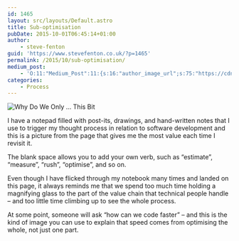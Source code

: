 ```yaml
---
id: 1465
layout: src/layouts/Default.astro
title: Sub-optimisation
pubDate: 2015-10-01T06:45:14+01:00
author:
    - steve-fenton
guid: 'https://www.stevefenton.co.uk/?p=1465'
permalink: /2015/10/sub-optimisation/
medium_post:
    - 'O:11:"Medium_Post":11:{s:16:"author_image_url";s:75:"https://cdn-images-1.medium.com/fit/c/400/400/1*eXkhfEuF41g5W_xnc_ydLA.jpeg";s:10:"author_url";s:38:"https://medium.com/@steve.fenton.co.uk";s:11:"byline_name";N;s:12:"byline_email";N;s:10:"cross_link";s:3:"yes";s:2:"id";s:12:"476434ae9f60";s:21:"follower_notification";s:3:"yes";s:7:"license";s:19:"all-rights-reserved";s:14:"publication_id";s:2:"-1";s:6:"status";s:5:"draft";s:3:"url";s:51:"https://medium.com/@steve.fenton.co.uk/476434ae9f60";}'
categories:
    - Process
---
```


![Why Do We Only ... This Bit](https://www.stevefenton.co.uk/wp-content/uploads/2015/09/why-do-we-dot-dot-dot.jpg)

I have a notepad filled with post-its, drawings, and hand-written notes that I use to trigger my thought process in relation to software development and this is a picture from the page that gives me the most value each time I revisit it.

The blank space allows you to add your own verb, such as “estimate”, “measure”, “rush”, “optimise”, and so on.

Even though I have flicked through my notebook many times and landed on this page, it always reminds me that we spend too much time holding a magnifying glass to the part of the value chain that technical people handle – and too little time climbing up to see the whole process.

At some point, someone will ask “how can we code faster” – and this is the kind of image you can use to explain that speed comes from optimising the whole, not just one part.
